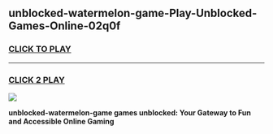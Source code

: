 
## unblocked-watermelon-game-Play-Unblocked-Games-Online-02q0f
<h3>
<a href="https://premium76.site?title=unblocked-watermelon-game&ref=25A">CLICK TO PLAY</a></h3>
<hr>

<h3>
<a href="https://premium76.site?title=unblocked-watermelon-game&ref=25A">CLICK 2 PLAY</a>
  
</h3>

<a href="https://premium76.site?title=unblocked-watermelon-game&ref=25A"><img src="https://clearcache.store/games.png"></a>


**unblocked-watermelon-game games unblocked: Your Gateway to Fun and Accessible Online Gaming**
